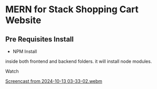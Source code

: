# MERN for Stack Shopping Cart Website

## Pre Requisites Install

- NPM Install

inside both frontend and backend folders. it will install node modules.

Watch 

[Screencast from 2024-10-13 03-33-02.webm](https://github.com/user-attachments/assets/295b9dec-cadb-4004-b4c3-ba619b0dfba9)
